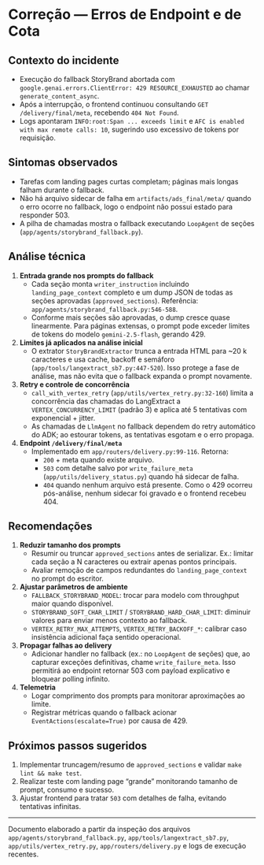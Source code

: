 # Correção — Erros de Endpoint e de Cota

## Contexto do incidente
- Execução do fallback StoryBrand abortada com `google.genai.errors.ClientError: 429 RESOURCE_EXHAUSTED` ao chamar `generate_content_async`.
- Após a interrupção, o frontend continuou consultando `GET /delivery/final/meta`, recebendo `404 Not Found`.
- Logs apontaram `INFO:root:Span ... exceeds limit` e `AFC is enabled with max remote calls: 10`, sugerindo uso excessivo de tokens por requisição.

## Sintomas observados
- Tarefas com landing pages curtas completam; páginas mais longas falham durante o fallback.
- Não há arquivo sidecar de falha em `artifacts/ads_final/meta/` quando o erro ocorre no fallback, logo o endpoint não possui estado para responder 503.
- A pilha de chamadas mostra o fallback executando `LoopAgent` de seções (`app/agents/storybrand_fallback.py`).

## Análise técnica
1. **Entrada grande nos prompts do fallback**
   - Cada seção monta `writer_instruction` incluindo `landing_page_context` completo e um dump JSON de todas as seções aprovadas (`approved_sections`). Referência: `app/agents/storybrand_fallback.py:546-588`.
   - Conforme mais seções são aprovadas, o dump cresce quase linearmente. Para páginas extensas, o prompt pode exceder limites de tokens do modelo `gemini-2.5-flash`, gerando 429.
2. **Limites já aplicados na análise inicial**
   - O extrator `StoryBrandExtractor` trunca a entrada HTML para ~20 k caracteres e usa cache, backoff e semáforo (`app/tools/langextract_sb7.py:447-520`). Isso protege a fase de análise, mas não evita que o fallback expanda o prompt novamente.
3. **Retry e controle de concorrência**
   - `call_with_vertex_retry` (`app/utils/vertex_retry.py:32-160`) limita a concorrência das chamadas do LangExtract a `VERTEX_CONCURRENCY_LIMIT` (padrão 3) e aplica até 5 tentativas com exponencial + jitter.
   - As chamadas de `LlmAgent` no fallback dependem do retry automático do ADK; ao estourar tokens, as tentativas esgotam e o erro propaga.
4. **Endpoint `/delivery/final/meta`**
   - Implementado em `app/routers/delivery.py:99-116`. Retorna:
     - `200` + meta quando existe arquivo.<br>
     - `503` com detalhe salvo por `write_failure_meta` (`app/utils/delivery_status.py`) quando há sidecar de falha.<br>
     - `404` quando nenhum arquivo está presente. Como o 429 ocorreu pós-análise, nenhum sidecar foi gravado e o frontend recebeu 404.

## Recomendações
1. **Reduzir tamanho dos prompts**
   - Resumir ou truncar `approved_sections` antes de serializar. Ex.: limitar cada seção a N caracteres ou extrair apenas pontos principais.
   - Avaliar remoção de campos redundantes do `landing_page_context` no prompt do escritor.
2. **Ajustar parâmetros de ambiente**
   - `FALLBACK_STORYBRAND_MODEL`: trocar para modelo com throughput maior quando disponível.
   - `STORYBRAND_SOFT_CHAR_LIMIT` / `STORYBRAND_HARD_CHAR_LIMIT`: diminuir valores para enviar menos contexto ao fallback.
   - `VERTEX_RETRY_MAX_ATTEMPTS`, `VERTEX_RETRY_BACKOFF_*`: calibrar caso insistência adicional faça sentido operacional.
3. **Propagar falhas ao delivery**
   - Adicionar handler no fallback (ex.: no `LoopAgent` de seções) que, ao capturar exceções definitivas, chame `write_failure_meta`. Isso permitirá ao endpoint retornar 503 com payload explicativo e bloquear polling infinito.
4. **Telemetria**
   - Logar comprimento dos prompts para monitorar aproximações ao limite.
   - Registrar métricas quando o fallback acionar `EventActions(escalate=True)` por causa de 429.

## Próximos passos sugeridos
1. Implementar truncagem/resumo de `approved_sections` e validar `make lint && make test`.
2. Realizar teste com landing page “grande” monitorando tamanho de prompt, consumo e sucesso.
3. Ajustar frontend para tratar `503` com detalhes de falha, evitando tentativas infinitas.

---
Documento elaborado a partir da inspeção dos arquivos `app/agents/storybrand_fallback.py`, `app/tools/langextract_sb7.py`, `app/utils/vertex_retry.py`, `app/routers/delivery.py` e logs de execução recentes.

